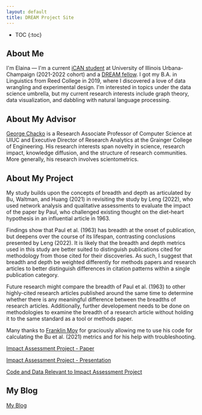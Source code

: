 ```yaml
---
layout: default
title: DREAM Project Site
---
```


* TOC
{:toc}

## About Me

I'm Elaina — I'm a current [iCAN student](https://cs.illinois.edu/academics/graduate/ican) at University of Illinois Urbana-Champaign (2021-2022 cohort) and a [DREAM fellow](https://tech.mines.edu/dream/). I got my B.A. in Linguistics from Reed College in 2019, where I discovered a love of data wrangling and experimental design. I'm interested in topics under the data science umbrella, but my current research interests include graph theory, data visualization, and dabbling with natural language processing. 

## About My Advisor

<a href="https://cs.illinois.edu/about/people/faculty/chackoge">George Chacko</a> is a Research Associate Professor of Computer Science at UIUC and Executive Director of Research Analytics at the Grainger College of Engineering. His research interests span novelty in science, research impact, knowledge diffusion, and the structure of research communities. More generally, his research involves scientometrics.

## About My Project

My study builds upon the concepts of breadth and depth as articulated by Bu, Waltman, and Huang (2021) in revisiting the study by Leng (2022), who used network analysis and qualitative assessments to evaluate the impact of the paper by Paul, who challenged existing thought on the diet-heart hypothesis in an influential article in 1963. 

Findings show that Paul et al. (1963) has breadth at the onset of publication, but deepens over the course of its lifespan, contrasting conclusions presented by Leng (2022). It is likely that the breadth and depth metrics used in this study are better suited to distinguish publications cited for methodology from those cited for their discoveries. As such, I suggest that breadth and depth be weighted differently for methods papers and research articles to better distinguish differences in citation patterns within a single publication category.

Future research might compare the breadth of Paul et al. (1963) to other highly-cited research articles published around the same time to determine whether there is any meaningful difference between the breadths of research articles. Additionally, further developement needs to be done on methodologies to examine the breadth of a research article without holding it to the same standard as a tool or methods paper.

Many thanks to [Franklin Moy](https://github.com/franklinmoy3) for graciously allowing me to use his code for calculating the Bu et al. (2021) metrics and for his help with troubleshooting. 

[Impact Assessment Project - Paper](files/finalreport.pdf)

[Impact Assessment Project - Presentation](files/finalreportpres.pdf)

[Code and Data Relevant to Impact Assessment Project](https://github.com/el-wittmer/CS597_2022/tree/main/Impact_Assessment)

## My Blog

[My Blog](blog.html)
